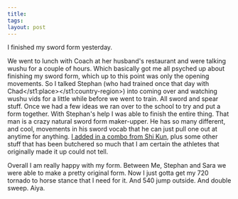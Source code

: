 ```yaml
---
title: 
tags: 
layout: post
---
```

  
I finished my sword form yesterday.  
     
We went to lunch with Coach at her husband's restaurant and were talking wushu for a couple of hours.  Which basically got me all psyched up about finishing my sword form, which up to this point was only the opening movements.  So I talked Stephan (who had trained once that day with Chad</st1:place></st1:country-region>) into coming over and watching wushu vids for a little while before we went to train.  All sword and spear stuff.  Once we had a few ideas we ran over to the school to try and put a form together.  With Stephan's help I was able to finish the entire thing. That man is a crazy natural sword form maker-upper. He has so many different, and cool, movements in his sword vocab that he can just pull one out at anytime for anything.  <a href="http://www.rottentomatoes.com/vine/showthread.php?t=350407">I added in a combo from Shi Kun</a>, plus some other stuff that has been butchered so much that I am certain the athletes that originally made it up could not tell. 
     
Overall I am really happy with my form.  Between Me, Stephan and Sara we were able to make a pretty original form.  Now I just gotta get my 720 tornado to horse stance that I need for it.  And 540 jump outside.  And double sweep.  Aiya. 
  
